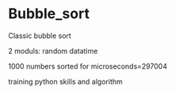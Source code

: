# Bubble_sort

Classic bubble sort 

2 moduls:
random
datatime

1000 numbers sorted for microseconds=297004

training python skills and algorithm



